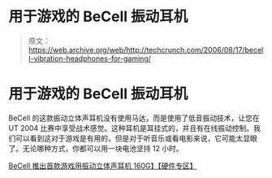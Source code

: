 # 用于游戏的 BeCell 振动耳机

> 原文：<https://web.archive.org/web/http://techcrunch.com/2006/08/17/becell-vibration-headphones-for-gaming/>

# 用于游戏的 BeCell 振动耳机

BeCell 的这款振动立体声耳机没有使用马达，而是使用了低音振动技术，让您在 UT 2004 比赛中享受战术感觉。这种耳机是耳挂式的，并且有在线振动控制。我们可以看到这对于游戏是有用的，但是对于听音乐或看电影来说，它可能太显眼了。无论哪种方式，你都可以用一块电池坚持 12 小时。

[BeCell 推出首款游戏用振动立体声耳机 160G】【硬件专区】](https://web.archive.org/web/20201125145127/http://www.hardwarezone.com/news/view.php?id=5205&cid=2)